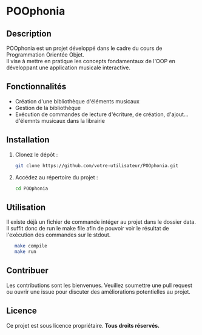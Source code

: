 # POOphonia

## Description

POOphonia est un projet développé dans le cadre du cours de Programmation Orientée Objet.  
Il vise à mettre en pratique les concepts fondamentaux de l'OOP en développant une application musicale interactive.

## Fonctionnalités

- Création d'une bibliothèque d'éléments musicaux
- Gestion de la bibliothèque
- Exécution de commandes de lecture d'écriture, de création, d'ajout... d'élemnts musicaux dans la librairie

## Installation

1. Clonez le dépôt :

    ```bash
    git clone https://github.com/votre-utilisateur/POOphonia.git
    ```

2. Accédez au répertoire du projet :

    ```bash
    cd POOphonia
    ```

## Utilisation

Il existe déjà un fichier de commande intéger au projet dans le dossier data. Il suffit donc de run le make file afin de pouvoir voir le résultat de l'exécution des commandes sur le
stdout.

```bash
   make compile
   make run
```


## Contribuer

Les contributions sont les bienvenues.
Veuillez soumettre une pull request ou ouvrir une issue pour discuter des améliorations potentielles au projet.

## Licence

Ce projet est sous licence propriétaire.
**Tous droits réservés.**